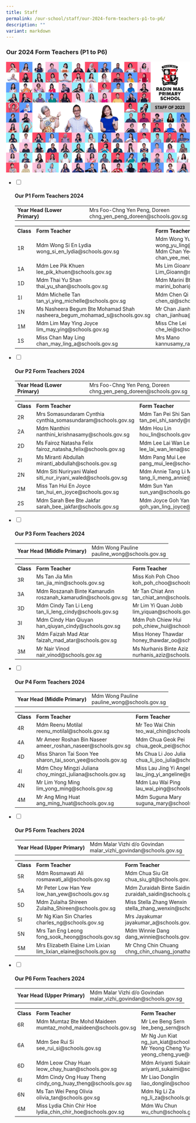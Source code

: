 ```yaml
---
title: Staff
permalink: /our-school/staff/our-2024-form-teachers-p1-to-p6/
description: ""
variant: markdown
---
```

<h3><strong>Our 2024 Form Teachers (P1 to P6)</strong></h3>
<img src="/images/Dept%202023/all_staff.jpg">
<ul class="jekyllcodex_accordion">
<li><input id="accordion1" type="checkbox"> <label for="accordion1"><h4><strong>Our P1 Form Teachers 2024</strong></h4></label>
<div>
<table>
<tbody>
<tr>
<td><strong>Year Head (Lower Primary)</strong></td>
<td>Mrs Foo-Chng Yen Peng, Doreen<br>chng_yen_peng_doreen@schools.gov.sg</td>
</tr>
</tbody>
</table>
<table>
<tbody>
<tr>
<th>Class</th>
<th>Form Teacher</th>
<th>Form Teacher</th>
</tr>
<tr>
<td>1R</td>
<td>Mdm Wong Si En Lydia<br>wong_si_en_lydia@schools.gov.sg</td>
<td>Mdm Wong Yu Ling
	<br>wong_yu_ling@schools.gov.sg
	<br>Mdm Chan Yee Mei Ivy
	<br>chan_yee_mei_ivy@schools.gov.sg</td>
</tr>
<tr>
<td>1A</td>
<td>Mdm Lee Pik Khuen<br>lee_pik_khuen@schools.gov.sg</td>
<td>Ms Lim Gioann<br>Lim_Gioann@schools.gov.sg</td>
</tr>
<tr>
<td>1D</td>
<td>Mdm Thai Yu Shan<br>thai_yu_shan@schools.gov.sg</td>
<td>Mdm Marini Bte Bohari<br>marini_bohari@schools.gov.sg</td>
</tr>
<tr>
<td>1I</td>
<td>Mdm Michelle Tan<br>tan_yi_ying_michelle@schools.gov.sg</td>
<td>Mdm Chen Qi<br>chen_qi@schools.gov.sg</td>
</tr>
<tr>
<td>1N</td>
<td>Ms Nasheera Begum Bte Mohamad Shah<br>nasheera_begum_mohamad_s@schools.gov.sg</td>
<td>Mr Chan Jianhua<br>chan_jianhua@schools.gov.sg</td>
</tr>
<tr>
<td>1M</td>
<td>Mdm Lim May Ying Joyce<br>lim_may_ying@schools.gov.sg</td>
<td>Miss Che Lei<br>che_lei@schools.gov.sg</td>
</tr>
<tr>
<td>1S</td>
<td>Miss Chan May Ling<br>chan_may_ling_a@schools.gov.sg</td>
<td>Mrs Mano<br>kannusamy_rajeswary@schools.gov.sg</td>
</tr>
</tbody>
</table>
</div>
</li>
<li><input id="accordion2" type="checkbox"> <label for="accordion2"><h4><strong>Our P2 Form Teachers 2024</strong></h4></label>
<div>
<table>
<tbody>
<tr>
<td><strong>Year Head (Lower Primary)</strong></td>
<td>Mrs Foo-Chng Yen Peng, Doreen<br>chng_yen_peng_doreen@schools.gov.sg</td>
</tr>
</tbody>
</table>
<table>
<tbody>
<tr>
<th>Class</th>
<th>Form Teacher</th>
<th>Form Teacher</th>
</tr>
<tr>
<td>2R</td>
<td>Mrs Somasundaram Cynthia<br>cynthia_somasundaram@schools.gov.sg</td>
<td>Mdm Tan Pei Shi Sandy<br>tan_pei_shi_sandy@schools.gov.sg</td>
</tr>
<tr>
<td>2A</td>
<td>Mdm Nanthini<br>nanthini_krishnasamy@schools.gov.sg</td>
<td>Mdm Hou Lin<br>hou_lin@schools.gov.sg</td>
</tr>
<tr>
<td>2D</td>
<td>Ms Fairoz Natasha Felix<br>fairoz_natasha_felix@schools.gov.sg</td>
<td>Mdm Lee Lai Wan Lena<br>lee_lai_wan_lena@schools.gov.sg</td>
</tr>
<tr>
<td>2I</td>
<td>Ms Miranti Abdullah<br>miranti_abdullah@schools.gov.sg</td>
<td>Mdm Pang Mui Lee<br>pang_mui_lee@schools.gov.sg</td>
</tr>
<tr>
<td>2N</td>
<td>Mdm Siti Nuriryani Waled<br>siti_nur_iryani_waled@schools.gov.sg</td>
<td>Mdm Annie Tang Li Meng<br>tang_li_meng_annie@schools.gov.sg</td>
</tr>
<tr>
<td>2M</td>
<td>Miss Tan Hui En Joyce<br>tan_hui_en_joyce@schools.gov.sg</td>
<td>Mdm Sun Yan<br>sun_yan@schools.gov.sg</td>
</tr>
<tr>
<td>2S</td>
<td>Mdm Sarah Bee Bte Jakfar<br>sarah_bee_jakfar@schools.gov.sg</td>
<td>Mdm Joyce Goh Yan Ling (Mrs Won)<br>goh_yan_ling_joyce@schools.gov.sg</td>
</tr>
</tbody>
</table>
</div>
</li>
<li><input id="accordion3" type="checkbox"> <label for="accordion3"><h4><strong>Our P3 Form Teachers 2024</strong></h4></label>
<div>
<table>
<tbody>
<tr>
<td><strong>Year Head (Middle Primary)</strong></td>
<td>Mdm Wong Pauline<br>pauline_wong@schools.gov.sg</td>
</tr>
</tbody>
</table>
<table>
<tbody>
<tr>
<th>Class</th>
<th>Form Teacher</th>
<th>Form Teacher</th>
</tr>
<tr>
<td>3R</td>
<td>Ms Tan Jia Min<br>tan_jia_min@schools.gov.sg</td>
<td>Miss Koh Poh Choo<br>koh_poh_choo@schools.gov.sg</td>
</tr>
<tr>
<td>3A</td>
<td>Mdm Roszanah Binte Kamarudin<br>roszanah_kamarudin@schools.gov.sg</td>
<td>Mr Tan Chiat Ann<br>tan_chiat_ann@schools.gov.sg</td>
</tr>
<tr>
<td>3D</td>
<td>Mdm Cindy Tan Li Leng<br>tan_li_leng_cindy@schools.gov.sg</td>
<td>Mr Lim Yi Quan Jobb<br>lim_yiquan@schools.gov.sg</td>
</tr>
<tr>
<td>3I</td>
<td>Mdm Cindy Han Qiuyan<br>han_qiuyan_cindy@schools.gov.sg</td>
<td>Mdm Poh Chiew Hui<br>poh_chiew_hui@schools.gov.sg</td>
</tr>
<tr>
<td>3N</td>
<td>Mdm Faizah Mad Atar<br>faizah_mad_atar@schools.gov.sg</td>
<td>Miss Honey Thawdar<br>honey_thawdar_oo@schools.gov.sg</td>
</tr>
<tr>
<td>3M</td>
<td>Mr Nair Vinod<br>nair_vinod@schools.gov.sg</td>
<td>Ms Nurhanis Binte Aziz<br>nurhanis_aziz@schools.gov.sg</td>
</tr>
</tbody>
</table>
</div>
</li>
<li><input id="accordion4" type="checkbox"> <label for="accordion4"><h4><strong>Our P4 Form Teachers 2024</strong></h4></label>
<div>
<table>
<tbody>
<tr>
<td><strong>Year Head (Middle Primary)</strong></td>
<td>Mdm Wong Pauline<br>pauline_wong@schools.gov.sg</td>
</tr>
</tbody>
</table>
<table>
<tbody>
<tr>
<th>Class</th>
<th>Form Teacher</th>
<th>Form Teacher</th>
</tr>
<tr>
<td>4R</td>
<td>Mdm Reenu Motilal<br>reenu_motilal@schools.gov.sg</td>
<td>Mr Teo Wai Chin<br>teo_wai_chin@schools.gov.sg</td>
</tr>
<tr>
<td>4A</td>
<td>Mr Ameer Roshan Bin Naseer<br>ameer_roshan_naseer@schools.gov.sg</td>
<td>Mdm Chua Geok Pei<br>chua_geok_pei@schools.gov.sg</td>
</tr>
<tr>
<td>4D</td>
<td>Miss Sharon Tai Soon Yee<br>sharon_tai_soon_yee@schools.gov.sg</td>
<td>Ms Chua Li Joo Julia<br>chua_li_joo_julia@schools.gov.sg</td>
</tr>
<tr>
<td>4I</td>
<td>Mdm Choy Mingzi Juliana<br>choy_mingzi_juliana@schools.gov.sg</td>
<td>Miss Lau Jing Yi Angeline<br>lau_jing_yi_angeline@schools.gov.sg</td>
</tr>
<tr>
<td>4N</td>
<td>Mr Lim Yong Ming<br>lim_yong_ming@schools.gov.sg</td>
<td>Mdm Lau Wai Ping <br>lau_wai_ping@schools.gov.sg</td>
</tr>
<tr>
<td>4M</td>
<td>Mr Ang Ming Huat<br>ang_ming_huat@schools.gov.sg</td>
<td>Mdm Suguna Mary<br>suguna_mary@schools.gov.sg</td>
</tr>
</tbody>
</table>
</div>
</li>
<li><input id="accordion5" type="checkbox"> <label for="accordion5"><h4><strong>Our P5 Form Teachers 2024</strong></h4></label>
<div>
<table>
<tbody>
<tr>
<td><strong>Year Head (Upper Primary)</strong></td>
<td>Mdm Malar Vizhi d/o Govindan<br>malar_vizhi_govindan@schools.gov.sg</td>
</tr>
</tbody>
</table>
<table>
<tbody>
<tr>
<th>Class</th>
<th>Form Teacher</th>
<th>Form Teacher</th>
</tr>
<tr>
<td>5R</td>
<td>Mdm Rosmawati Ali<br>rosmawati_ali@schools.gov.sg</td>
<td>Mdm Chua Siu Git<br>chua_siu_git@schools.gov.sg</td>
</tr>
<tr>
<td>5A</td>
<td>Mr Peter Low Han Yew<br>low_han_yew@schools.gov.sg</td>
<td>Mdm Zuraidah Binte Saidin<br>zuraidah_saidin@schools.gov.sg</td>
</tr>
<tr>
<td>5D</td>
<td>Mdm Zulaiha Shireen<br>Zulaiha_Shireen@schools.gov.sg</td>
<td>Miss Stella Zhang Wenxin<br>stella_zhang_wenxin@schools.gov.sg</td>
</tr>
<tr>
<td>5I</td>
<td>Mr Ng Kian Sin Charles<br>charles_ng@schools.gov.sg</td>
<td>Mrs Jayakumar<br>jayakumar_a@schools.gov.sg</td>
</tr>
<tr>
<td>5N</td>
<td>Mrs Tan Eng Leong<br>fong_sook_heong@schools.gov.sg</td>
<td>Mdm Winnie Dang<br>dang_winnie@schools.gov.sg</td>
</tr>
<tr>
<td>5M</td>
<td>Mrs Elizabeth Elaine Lim Lixian<br>lim_lixian_elaine@schools.gov.sg</td>
<td>Mr Chng Chin Chuang<br>chng_chin_chuang_jonathan@schools.gov.sg</td>
</tr>
</tbody>
</table>
</div>
</li>
<li><input id="accordion6" type="checkbox"> <label for="accordion6"><h4><strong>Our P6 Form Teachers 2024</strong></h4></label>
<div>
<table>
<tbody>
<tr>
<td><strong>Year Head (Upper Primary)</strong></td>
<td>Mdm Malar Vizhi d/o Govindan<br>malar_vizhi_govindan@schools.gov.sg</td>
</tr>
</tbody>
</table>
<table>
<tbody>
<tr>
<th>Class</th>
<th>Form Teacher</th>
<th>Form Teacher</th>
</tr>
<tr>
<td>6R</td>
<td>Mdm Mumtaz Bte Mohd Maideen<br>mumtaz_mohd_maideen@schools.gov.sg</td>
<td>Mr Lee Beng Sern<br>lee_beng_sern@schools.gov.sg</td>
</tr>
<tr>
<td>6A</td>
<td>Mdm See Rui Si<br>see_rui_si@schools.gov.sg</td>
<td>Mr Ng Jun Kiat<br>ng_jun_kiat@schools.gov.sg <br> Mr Yeong Cheng Yue Raphael<br>yeong_cheng_yue@schools.gov.sg</td>
</tr>
<tr>
<td>6D</td>
<td>Mdm Leow Chay Huan<br>leow_chay_huan@schools.gov.sg</td>
<td>Mdm Ariyanti Sukaimi<br>ariyanti_sukaimi@schools.gov.sg</td>
</tr>
<tr>
<td>6I</td>
<td>Mdm Cindy Ong Huay Theng<br>cindy_ong_huay_theng@schools.gov.sg</td>
<td>Mr Liao Donglin<br>liao_donglin@schools.gov.sg</td>
</tr>
<tr>
<td>6N</td>
<td>Ms Tan Wei Peng Olivia<br>olivia_tan@schools.gov.sg</td>
<td>Mdm Ng Li Za<br>ng_li_za@schools.gov.sg</td>
</tr>
<tr>
<td>6M</td>
<td>Miss Lydia Chin Chir Hoe&nbsp;<br>lydia_chin_chir_hoe@schools.gov.sg</td>
<td>Mdm Wu Chun<br>wu_chun@schools.gov.sg</td>
</tr>
</tbody>
</table>
</div>
</li>
</ul>